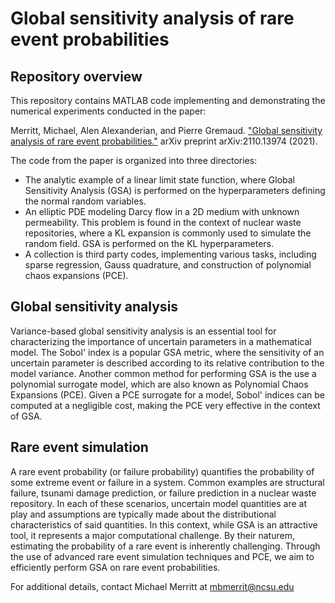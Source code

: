 # Global sensitivity analysis of rare event probabilities

## Repository overview
This repository contains MATLAB code implementing and demonstrating the numerical experiments conducted in the paper:

Merritt, Michael, Alen Alexanderian, and Pierre Gremaud. ["Global sensitivity analysis of rare event probabilities."](https://arxiv.org/abs/2110.13974) arXiv preprint arXiv:2110.13974 (2021).

The code from the paper is organized into three directories:
- The analytic example of a linear limit state function, where Global Sensitivity Analysis (GSA) is performed on the hyperparameters defining the normal random variables. 
- An elliptic PDE modeling Darcy flow in a 2D medium with unknown permeability. This problem is found in the context of nuclear waste repositories, where a KL expansion is commonly used to simulate the random field. GSA is performed on the KL hyperparameters. 
- A collection is third party codes, implementing various tasks, including sparse regression, Gauss quadrature, and construction of polynomial chaos expansions (PCE). 

## Global sensitivity analysis
Variance-based global sensitivity analysis is an essential tool for characterizing the importance of uncertain parameters in a mathematical model. The Sobol' index is a popular GSA metric, where the sensitivity of an uncertain parameter is described according to its relative contribution to the model variance. Another common method for performing GSA is the use a polynomial surrogate model, which are also known as Polynomial Chaos Expansions (PCE). Given a PCE surrogate for a model, Sobol' indices can be computed at a negligible cost, making the PCE very effective in the context of GSA. 

## Rare event simulation
A rare event probability (or failure probability) quantifies the probability of some extreme event or failure in a system. Common examples are structural failure, tsunami damage prediction, or failure prediction in a nuclear waste repository. In each of these scenarios, uncertain model quantities are at play and assumptions are typically made about the distributional characteristics of said quantities. In this context, while GSA is an attractive tool, it represents a major computational challenge. By their naturem, estimating the probability of a rare event is inherently challenging. Through the use of advanced rare event simulation techniques and PCE, we aim to efficiently perform GSA on rare event probabilities. 

For additional details, contact Michael Merritt at mbmerrit@ncsu.edu
